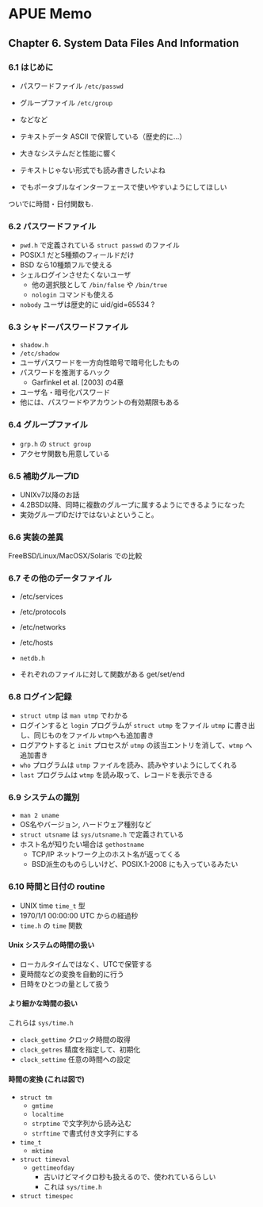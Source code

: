 # APUE Memo
## Chapter 6. System Data Files And Information

### 6.1 はじめに

* パスワードファイル `/etc/passwd`
* グループファイル `/etc/group`
* などなど

* テキストデータ ASCII で保管している（歴史的に...）
* 大きなシステムだと性能に響く
* テキストじゃない形式でも読み書きしたいよね
* でもポータブルなインターフェースで使いやすいようにしてほしい

ついでに時間・日付関数も.

### 6.2 パスワードファイル

* `pwd.h` で定義されている `struct passwd` のファイル
* POSIX.1 だと5種類のフィールドだけ
* BSD なら10種類フルで使える
* シェルログインさせたくないユーザ
	* 他の選択肢として `/bin/false` や `/bin/true`
	* `nologin` コマンドも使える
* `nobody` ユーザは歴史的に uid/gid=65534 ?



### 6.3 シャドーパスワードファイル

* `shadow.h`
* `/etc/shadow`
* ユーザパスワードを一方向性暗号で暗号化したもの
* パスワードを推測するハック
	* Garfinkel et al. [2003] の4章
* ユーザ名・暗号化パスワード
* 他には、パスワードやアカウントの有効期限もある

### 6.4 グループファイル

* `grp.h` の `struct group`
* アクセサ関数も用意している

### 6.5 補助グループID

* UNIXv7以降のお話
* 4.2BSD以降、同時に複数のグループに属するようにできるようになった
* 実効グループIDだけではないよということ。

### 6.6 実装の差異

FreeBSD/Linux/MacOSX/Solaris での比較

### 6.7 その他のデータファイル

* /etc/services
* /etc/protocols
* /etc/networks
* /etc/hosts

* `netdb.h`
* それぞれのファイルに対して関数がある get/set/end

### 6.8 ログイン記録

* `struct utmp` は `man utmp` でわかる
* ログインすると `login` プログラムが `struct utmp` をファイル `utmp` に書き出し、同じものをファイル `wtmp`へも追加書き
* ログアウトすると `init` プロセスが `utmp` の該当エントリを消して、`wtmp` へ追加書き
* `who` プログラムは `utmp` ファイルを読み、読みやすいようにしてくれる
* `last` プログラムは `wtmp` を読み取って、レコードを表示できる

### 6.9 システムの識別

* `man 2 uname`
* OS名やバージョン, ハードウェア種別など
* `struct utsname` は `sys/utsname.h` で定義されている
* ホスト名が知りたい場合は `gethostname`
	* TCP/IP ネットワーク上のホスト名が返ってくる
	* BSD派生のものらしいけど、POSIX.1-2008 にも入っているみたい

### 6.10 時間と日付の routine

* UNIX time `time_t` 型
* 1970/1/1 00:00:00 UTC からの経過秒
* `time.h` の `time` 関数 

#### Unix システムの時間の扱い

* ローカルタイムではなく、UTCで保管する
* 夏時間などの変換を自動的に行う
* 日時をひとつの量として扱う

#### より細かな時間の扱い

これらは `sys/time.h`

* `clock_gettime` クロック時間の取得
* `clock_getres` 精度を指定して、初期化
* `clock_settime` 任意の時間への設定

#### 時間の変換 (これは図で)

* `struct tm`
	* `gmtime`
	* `localtime`
	* `strptime` で文字列から読み込む
	* `strftime` で書式付き文字列にする
* `time_t`
	* `mktime`
* `struct timeval`
	* `gettimeofday`
		* 古いけどマイクロ秒も扱えるので、使われているらしい
		* これは `sys/time.h`
* `struct timespec`
<!--stackedit_data:
eyJoaXN0b3J5IjpbNDg2OTIzOSwtMTA2NjM2NDYxOF19
-->
